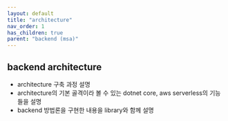 ```yaml
---
layout: default
title: "architecture"
nav_order: 1
has_children: true
parent: "backend (msa)"
---
```

## backend architecture

* architecture 구축 과정 설명
* architecture의 기본 골격이라 볼 수 있는 dotnet core, aws serverless의 기능들을 설명
* backend 방법론을 구현한 내용을 library와 함께 설명
